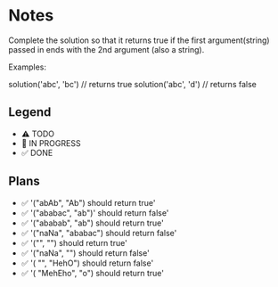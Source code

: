 # Notes

Complete the solution so that it returns true if the first argument(string) passed in ends with the 2nd argument (also a string).

Examples:

solution('abc', 'bc') // returns true
solution('abc', 'd') // returns false


## Legend
- ⚠ TODO
- 🚧 IN PROGRESS
- ✅ DONE

## Plans

- ✅ '("abAb", "Ab") should return true'
- ✅ '("ababac", "ab")' should return false'
- ✅ '("ababab", "ab") should return true'
- ✅ '("naNa", "ababac") should return false'
- ✅ '("", "") should return true'
- ✅ '("naNa", "") should return false'
- ✅ '( "", "HehO") should return false'
- ✅ '( "MehEho", "o") should return true'


